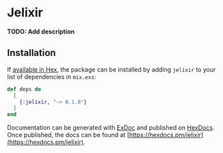 # Jelixir

**TODO: Add description**

## Installation

If [available in Hex](https://hex.pm/docs/publish), the package can be installed
by adding `jelixir` to your list of dependencies in `mix.exs`:

```elixir
def deps do
  [
    {:jelixir, "~> 0.1.0"}
  ]
end
```

Documentation can be generated with [ExDoc](https://github.com/elixir-lang/ex_doc)
and published on [HexDocs](https://hexdocs.pm). Once published, the docs can
be found at [https://hexdocs.pm/jelixir](https://hexdocs.pm/jelixir).

